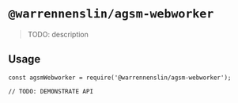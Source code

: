 # `@warrennenslin/agsm-webworker`

> TODO: description

## Usage

```
const agsmWebworker = require('@warrennenslin/agsm-webworker');

// TODO: DEMONSTRATE API
```
